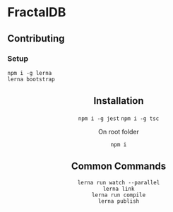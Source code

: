 # FractalDB
## Contributing
### Setup

```
npm i -g lerna
lerna bootstrap
```

<!--suppress HtmlDeprecatedAttribute -->
<div align="center">

## Installation

`npm i -g jest`
`npm i -g tsc`

On root folder

`npm i`


## Common Commands

```
lerna run watch --parallel
lerna link
lerna run compile
lerna publish
```

